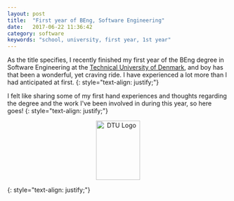 ```yaml
---
layout: post
title:  "First year of BEng, Software Engineering"
date:   2017-06-22 11:36:42
category: software
keywords: "school, university, first year, 1st year"
---
```


As the title specifies, I recently finished my first year of the BEng degree in Software Engineering at the <a href="https://dtu.dk">Technical University of Denmark</a>, and boy has that been a wonderful, yet craving ride. I have experienced a lot more than I had anticipated at first.
{: style="text-align: justify;"}

I felt like sharing some of my first hand experiences and thoughts regarding the degree and the work I've been involved in during this year, so here goes!
{: style="text-align: justify;"}

<center><img src="/assets/img/dtu_logo.jpg" width="100" height="135" alt="DTU Logo"></center>

{: style="text-align: justify;"}
